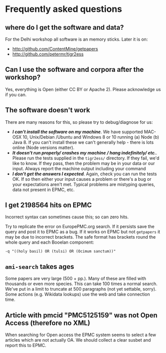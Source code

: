 # Frequently asked questions

## where do I get the software and data?
For the Delhi workshop all software is an memory sticks. Later it is on:
* http://github.com/ContentMine/getpapers
* http://github.com/petermr/tigr2ess

## Can I use the software and corpora after the workshop?
Yes, everything is Open (either CC BY or Apache 2). Please acknowledge us if you can.

## The software doesn't work
There are many reasons for this, so please try to debug/diagnose for us:
* ***I can't install the software on my machine***. We have supported MAC-OSX 10, Unix/Debian /Ubuntu and 
Windows 8 or 10 running (a) Node (b) Java 8. If you can't install these we can't generally help - there is lots online 
(Node versions matter).
* ***It doesn't run properly/ crashes my machine / hang indefinitely/ etc.***. Please run the tests supplied in the `tigr2ess/` directory.
If they fail, we'd like to know. If they pass, then the problem may be in your data or our input. Always report the machine output
including your command
* ***I don't get the answers I expected***. Again, check you can run the tests OK. If so then either your input causes a problem or 
there's a bug or your expectations aren't met. Typical problems are mistyping queries, data not present in EPMC, etc.

## I get 2198564 hits on EPMC
Incorrect syntax can sometimes cause this; so can zero hits.

Try to replicate the error on EuropePMC.org search. If it persists save the query and post it to EPMC as a bug. If it works on EPMC but not `getpapers` it may be due to incorrect brackets. The safe format has brackets round the whole query and each Booelan component:
```
-q "((holy basil) OR (tulsi) OR (Ocimum sanctum))"
```


## `ami-search` takes **ages**
Some papers are very large (500 + pp.). Many of these are filled with thousands or even more species. This can take 100 times  a normal 
search. We've put in a limit to truncate at 500 paragraphs (not yet settable, sorry). Some actions (e.g. Wikidata lookups) use the web and 
take connection time.

## Article with pmcid "PMC5125159" was not Open Access (therefore no XML)
When searching for Open access the EPMC system seems to select a few articles which are not actually OA. We should collect a clear susbet and report this to EPMC.


